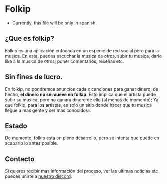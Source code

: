 # Folkip

- Currently, this file will be only in spanish.

## ¿Que es folkip?

Folkip es una aplicación enfocada en un especie de red social pero para la musica. 
En esta, puedes escuchar la musica de otros, subir tu musica, darle like a la musica de otros, poner comentarios, reseñas etc.

## Sin fines de lucro.

En folkip, no pondremos anuncios cada x canciones para ganar dinero, de hecho, **el dinero no se mueve en folkip**. Esto implica que el artista puede subir su musica, pero no ganara dinero de ello (al menos de momento); Ya que folkip, para los artistas, es solo un sitio donde hacer que tu musica llegue a mas gente y ser mas conocido/a.

## Estado

De momento, folkip esta en pleno desarrollo, pero se intenta que puede en acabarlo lo antes posible. 

## Contacto

Si quieres recibir mas información del proceso, ver las ultimas noticias etc puedes unirte a [nuestro discord](https://discord.gg/ZJWFwkH9PN).
